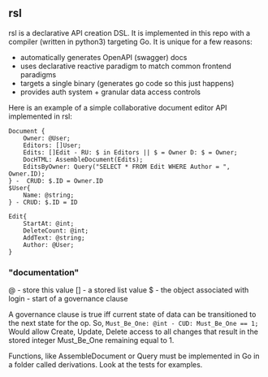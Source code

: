 ## rsl

rsl is a declarative API creation DSL. It is implemented in this repo with a compiler (written in python3) targeting Go. It is unique for a few reasons:

- automatically generates OpenAPI (swagger) docs
- uses declarative reactive paradigm to match common frontend paradigms
- targets a single binary (generates go code so this just happens)
- provides auth system + granular data access controls

Here is an example of a simple collaborative document editor API implemented in rsl:

```
Document {
    Owner: @User;
    Editors: []User;
    Edits: []Edit - RU: $ in Editors || $ = Owner D: $ = Owner;
    DocHTML: AssembleDocument(Edits);
    EditsByOwner: Query("SELECT * FROM Edit WHERE Author = ", Owner.ID);
} -  CRUD: $.ID = Owner.ID 
$User{
    Name: @string;
} - CRUD: $.ID = ID

Edit{
    StartAt: @int;
    DeleteCount: @int;
    AddText: @string;
    Author: @User; 
}
```

###  "documentation"
@ - store this value
[] - a stored list value
$ - the object associated with login
\- start of a governance clause




A governance clause is true iff current state of data can be transitioned to the next state for the op. So,
`Must_Be_One: @int - CUD: Must_Be_One == 1;`
Would allow Create, Update, Delete access to all changes that result in the stored integer Must_Be_One remaining equal to 1. 

Functions, like AssembleDocument or Query must be implemented in Go in a folder called derivations. Look at the tests for examples.